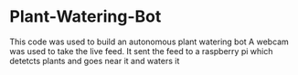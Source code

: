 # Plant-Watering-Bot
This code was used to build an autonomous plant watering bot
A webcam was used to take the live feed. It sent the feed to a raspberry pi which detetcts plants
and goes near it and waters it
